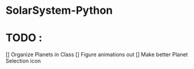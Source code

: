 # **SolarSystem-Python**

# TODO :
  [] Organize Planets in Class
  [] Figure animations out
  [] Make better Planet Selection icon
